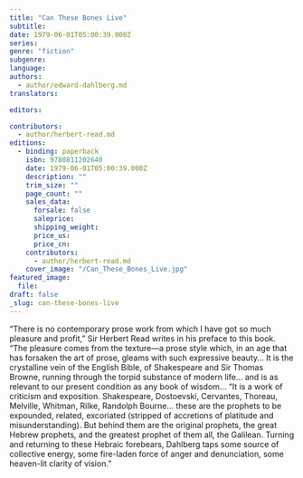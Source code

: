 ```yaml
---
title: "Can These Bones Live"
subtitle:
date: 1979-06-01T05:00:39.000Z
series:
genre: "fiction"
subgenre:
language:
authors:
  - author/edward-dahlberg.md
translators:

editors:

contributors:
  - author/herbert-read.md
editions:
  - binding: paperback
    isbn: 9780811202640
    date: 1979-06-01T05:00:39.000Z
    description: ""
    trim_size: ""
    page_count: ""
    sales_data:
      forsale: false
      saleprice:
      shipping_weight:
      price_us:
      price_cn:
    contributors:
      - author/herbert-read.md
    cover_image: "/Can_These_Bones_Live.jpg"
featured_image:
  file:
draft: false
_slug: can-these-bones-live
---
```


“There is no contemporary prose work from which I have got so much pleasure and profit,” Sir Herbert Read writes in his preface to this book. “The pleasure comes from the texture––a prose style which, in an age that has forsaken the art of prose, gleams with such expressive beauty… It is the crystalline vein of the English Bible, of Shakespeare and Sir Thomas Browne, running through the torpid substance of modern life… and is as relevant to our present condition as any book of wisdom… “It is a work of criticism and exposition. Shakespeare, Dostoevski, Cervantes, Thoreau, Melville, Whitman, Rilke, Randolph Bourne… these are the prophets to be expounded, related, excoriated (stripped of accretions of platitude and misunderstanding). But behind them are the original prophets, the great Hebrew prophets, and the greatest prophet of them all, the Galilean. Turning and returning to these Hebraic forebears, Dahlberg taps some source of collective energy, some fire-laden force of anger and denunciation, some heaven-lit clarity of vision.”

